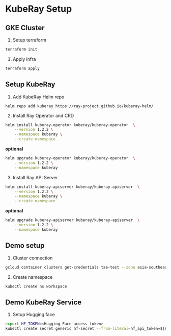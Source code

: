 # KubeRay Setup

## GKE Cluster
1. Setup terraform
```bash
terraform init
```

1. Apply infra
```bash
terraform apply
```

## Setup KubeRay
1. Add KubeRay Helm repo
```
helm repo add kuberay https://ray-project.github.io/kuberay-helm/
```

2. Install Ray Operator and CRD
```bash
helm install kuberay-operator kuberay/kuberay-operator  \
    --version 1.2.2 \
    --namespace kuberay \
    --create-namespace
```
**optional**
```bash
helm upgrade kuberay-operator kuberay/kuberay-operator  \
    --version 1.2.2 \
    --namespace kuberay 
```

3. Install Ray API Server
```bash
helm install kuberay-apiserver kuberay/kuberay-apiserver  \
    --version 1.2.2 \
    --namespace kuberay \
    --create-namespace
```
**optional**
```bash
helm upgrade kuberay-apiserver kuberay/kuberay-apiserver  \
    --version 1.2.2 \
    --namespace kuberay 
```
## Demo setup
1. Cluster connection
```bash
gcloud container clusters get-credentials tae-test --zone asia-southeast1-c --project rtae-lab
```

2. Create namespace
```bash
kubectl create ns workspace
```

## Demo KubeRay Service
1. Setup Hugging face
```bash
export HF_TOKEN=<Hugging Face access token>
kubectl create secret generic hf-secret --from-literal=hf_api_token=${HF_TOKEN} --dry-run=client -n kuberay -o yaml | kubectl apply -f -
```